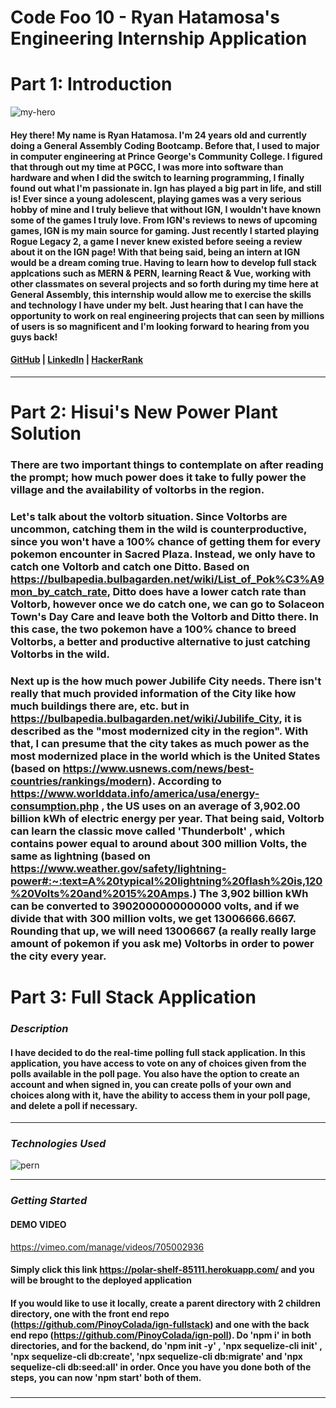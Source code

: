 # Code Foo 10 - Ryan Hatamosa's Engineering Internship Application

# Part 1: Introduction

![my-hero](https://media4.giphy.com/media/MARFSIQQNQVWw/giphy.gif?cid=ecf05e47gxzomoj1eqhzft6cvg71rqbnrdrz1hx2nrv04eii&rid=giphy.gif&ct=g)

#### Hey there! My name is Ryan Hatamosa. I'm 24 years old and currently doing a General Assembly Coding Bootcamp. Before that, I used to major in computer engineering at Prince George's Community College. I figured that through out my time at PGCC, I was more into software than hardware and when I did the switch to learning programming, I finally found out what I'm __passionate__ in. Ign has played a big part in life, and still is! Ever since a young adolescent, playing games was a very serious hobby of mine and I truly believe that without IGN, I wouldn't have known some of the games I truly love. From IGN's reviews to news of upcoming games, IGN is my main source for gaming. Just recently I started playing Rogue Legacy 2, a game I never knew existed before seeing a review about it on the IGN page! With that being said, being an intern at IGN would be a dream coming true. Having to learn how to develop full stack applcations such as MERN & PERN, learning React & Vue, working with other classmates on several projects and so forth during my time here at General Assembly, this internship would allow me to exercise the skills and technology I have under my belt. Just hearing that I can have the opportunity to work on real engineering projects that can seen by millions of users is so magnificent and I'm looking forward to hearing from you guys back!

#### [GitHub](https://github.com/PinoyColada) | [LinkedIn](https://www.linkedin.com/feed/) | [HackerRank](https://www.hackerrank.com/pinoydol_colada)
***

# Part 2: Hisui's New Power Plant Solution
### There are two important things to contemplate on after reading the prompt; how much power does it take to fully power the village and the availability of voltorbs in the region. 

### Let's talk about the voltorb situation. Since Voltorbs are uncommon, catching them in the wild is counterproductive, since you won't have a 100% chance of getting them for every pokemon encounter in Sacred Plaza. Instead, we only have to catch one Voltorb and catch one Ditto. Based on https://bulbapedia.bulbagarden.net/wiki/List_of_Pok%C3%A9mon_by_catch_rate, Ditto does have a lower catch rate than Voltorb, however once we do catch one, we can go to Solaceon Town's Day Care and leave both the Voltorb and Ditto there. In this case, the two pokemon have a 100% chance to breed Voltorbs, a better and productive alternative to just catching Voltorbs in the wild.

### Next up is the how much power Jubilife City needs. There isn't really that much provided information of the City like how much buildings there are, etc. but in https://bulbapedia.bulbagarden.net/wiki/Jubilife_City, it is described as the "most modernized city in the region". With that, I can presume that the city takes as much power as the most modernized place in the world which is the United States (based on https://www.usnews.com/news/best-countries/rankings/modern). According to https://www.worlddata.info/america/usa/energy-consumption.php , the US uses on an average of 3,902.00 billion kWh of electric energy per year. That being said, Voltorb can learn the classic move called 'Thunderbolt' , which contains power equal to around about 300 million Volts, the same as lightning (based on https://www.weather.gov/safety/lightning-power#:~:text=A%20typical%20lightning%20flash%20is,120%20Volts%20and%2015%20Amps.) The 3,902 billion kWh can be converted to 3902000000000000 volts, and if we divide that with 300 million volts, we get 13006666.6667. Rounding that up, we will need 13006667 (a really really large amount of pokemon if you ask me) Voltorbs in order to power the city every year.

# Part 3: Full Stack Application


### ***Description***
#### I have decided to do the real-time polling full stack application. In this application, you have access to vote on any of choices given from the polls available in the poll page. You also have the option to create an account and when signed in, you can create polls of your own and choices along with it, have the ability to access them in your poll page, and delete a poll if necessary.
***

### ***Technologies Used***
![pern](https://www.freecodecamp.org/news/content/images/size/w2000/2020/03/PERN.png)
***

### ***Getting Started***
#### DEMO VIDEO
https://vimeo.com/manage/videos/705002936
#### Simply click this link https://polar-shelf-85111.herokuapp.com/ and you will be brought to the deployed application
#### If you would like to use it locally, create a parent directory with 2 children directory, one with the front end repo (https://github.com/PinoyColada/ign-fullstack) and one with the back end repo (https://github.com/PinoyColada/ign-poll). Do 'npm i' in both directories, and for the backend, do 'npm init -y' , 'npx sequelize-cli init' , 'npx sequelize-cli db:create', 'npx sequelize-cli db:migrate' and 'npx sequelize-cli db:seed:all' in order. Once you have you done both of the steps, you can now 'npm start' both of them.
### 
***


